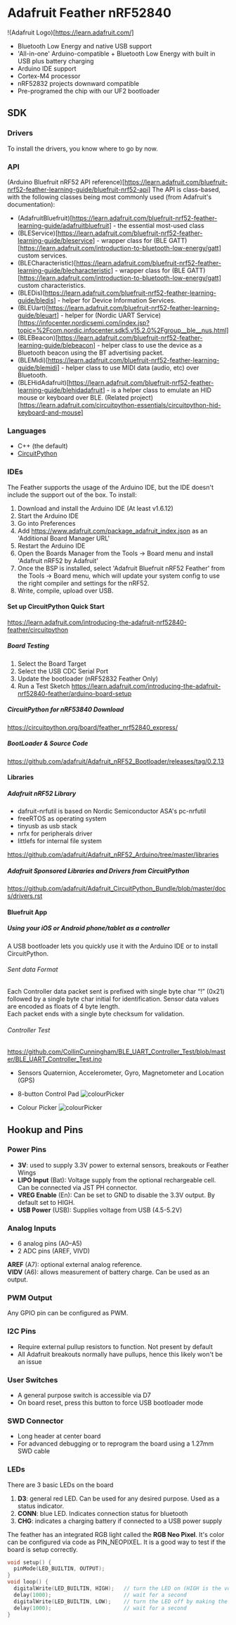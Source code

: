 # Adafruit Feather nRF52840
!(Adafruit Logo)[https://learn.adafruit.com/]

- Bluetooth Low Energy and native USB support
- 'All-in-one' Arduino-compatible + Bluetooth Low Energy with built in USB plus battery charging
- Arduino IDE support
- Cortex-M4 processor
- nRF52832 projects downward compatible
- Pre-programed the chip with our UF2 bootloader

## SDK
### Drivers
To install the drivers, you know where to go by now. 

### API
(Arduino Bluefruit nRF52 API reference)[https://learn.adafruit.com/bluefruit-nrf52-feather-learning-guide/bluefruit-nrf52-api]
The API is class-based, with the following classes being most commonly used (from Adafruit's documentation):
* (AdafruitBluefruit)[https://learn.adafruit.com/bluefruit-nrf52-feather-learning-guide/adafruitbluefruit] - the essential most-used class
* (BLEService)[https://learn.adafruit.com/bluefruit-nrf52-feather-learning-guide/bleservice] - wrapper class for (BLE GATT)[https://learn.adafruit.com/introduction-to-bluetooth-low-energy/gatt] custom services.
* (BLECharacteristic)[https://learn.adafruit.com/bluefruit-nrf52-feather-learning-guide/blecharacteristic] - wrapper class for (BLE GATT)[https://learn.adafruit.com/introduction-to-bluetooth-low-energy/gatt] custom characteristics.
* (BLEDis)[https://learn.adafruit.com/bluefruit-nrf52-feather-learning-guide/bledis] - helper for Device Information Services.
* (BLEUart)[https://learn.adafruit.com/bluefruit-nrf52-feather-learning-guide/bleuart] - helper for (Nordic UART Service)[https://infocenter.nordicsemi.com/index.jsp?topic=%2Fcom.nordic.infocenter.sdk5.v15.2.0%2Fgroup__ble__nus.html]
* (BLEBeacon)[https://learn.adafruit.com/bluefruit-nrf52-feather-learning-guide/blebeacon] - helper class to use the device as a Bluetooth beacon using the BT advertising packet.
* (BLEMidi)[https://learn.adafruit.com/bluefruit-nrf52-feather-learning-guide/blemidi] - helper class to use MIDI data (audio, etc) over Bluetooth.
* (BLEHidAdafruit)[https://learn.adafruit.com/bluefruit-nrf52-feather-learning-guide/blehidadafruit] - is a helper class to emulate an HID mouse or keyboard over BLE. (Related project)[https://learn.adafruit.com/circuitpython-essentials/circuitpython-hid-keyboard-and-mouse]

### Languages
* C++ (the default)
* [CircuitPython](https://circuitpython.org/) 

### IDEs
The Feather supports the usage of the Arduino IDE, but the IDE doesn't include the support out of the box. To install:
1. Download and install the Arduino IDE (At least v1.6.12)
2. Start the Arduino IDE
3. Go into Preferences
4. Add https://www.adafruit.com/package_adafruit_index.json as an 'Additional Board Manager URL'
5. Restart the Arduino IDE
6. Open the Boards Manager from the Tools -> Board menu and install 'Adafruit nRF52 by Adafruit'
7. Once the BSP is installed, select 'Adafruit Bluefruit nRF52 Feather' from the Tools -> Board menu, which will update your system config to use the right compiler and settings for the nRF52.
8. Write, compile, upload over USB.



#### Set up CircuitPython Quick Start
https://learn.adafruit.com/introducing-the-adafruit-nrf52840-feather/circuitpython

##### Board Testing

1. Select the Board Target
2. Select the USB CDC Serial Port
3. Update the bootloader (nRF52832 Feather Only)
4. Run a Test Sketch
https://learn.adafruit.com/introducing-the-adafruit-nrf52840-feather/arduino-board-setup

##### CircuitPython for nRF53840 Download
https://circuitpython.org/board/feather_nrf52840_express/

##### BootLoader & Source Code
https://github.com/adafruit/Adafruit_nRF52_Bootloader/releases/tag/0.2.13

#### Libraries

##### Adafruit nRF52 Library

- dafruit-nrfutil is based on Nordic Semiconductor ASA's pc-nrfutil
- freeRTOS as operating system
- tinyusb as usb stack
- nrfx for peripherals driver
- littlefs for internal file system

https://github.com/adafruit/Adafruit_nRF52_Arduino/tree/master/libraries

##### Adafruit Sponsored Libraries and Drivers from CircuitPython 

https://github.com/adafruit/Adafruit_CircuitPython_Bundle/blob/master/docs/drivers.rst

#### Bluefruit App

##### Using your iOS or Android phone/tablet as a controller

A USB bootloader lets you quickly use it with the Arduino IDE or to install CircuitPython.

###### Sent data Format
Each Controller data packet sent is prefixed with single byte char “!” (0x21) followed by a single byte char initial for identification.
Sensor data values are encoded as floats of 4 byte length.  
Each packet ends with a single byte checksum for validation.

###### Controller Test
https://github.com/CollinCunningham/BLE_UART_Controller_Test/blob/master/BLE_UART_Controller_Test.ino


- Sensors
Quaternion, Accelerometer, Gyro, Magnetometer and Location (GPS)

- 8-button Control Pad
![colourPicker](projects_IMG_2694.jpg)

- Colour Picker
![colourPicker](projects_ColorPicker.jpg)

## Hookup and Pins

### Power Pins

- __3V__: used to supply 3.3V power to external sensors, breakouts or Feather Wings
- __LIPO Input__ (Bat):  Voltage supply from the optional rechargeable cell. Can be connected via JST PH connector.
- __VREG Enable__ (En): Can be set to GND to disable the 3.3V output. By default set to HIGH.
- __USB Power__ (USB): Supplies voltage from USB (4.5-5.2V)

### Analog Inputs

- 6 analog pins (A0–A5)
- 2 ADC pins (AREF, VIVD)

__AREF__ (A7): optional external analog reference. <br>
__VIDV__ (A6): allows measurement of battery charge. Can be used as an output. 

### PWM Output

Any GPIO pin can be configured as PWM.

### I2C Pins

- Require external pullup resistors to function. Not present by default
- All Adafruit breakouts normally have pullups, hence this likely won't be an issue

### User Switches

- A general purpose switch is accessible via D7
- On board reset, press this button to force USB bootloader mode

### SWD Connector

- Long header at center board
- For advanced debugging or to reprogram the board using a 1.27mm SWD cable

### LEDs 

There are 3 basic LEDs on the board

1. __D3__: general red LED. Can be used for any desired purpose. Used as a status indicator.
2. __CONN__: blue LED. Indicates connection status for bluetooth
3. __CHG__: indicates a charging battery if connected to a USB power supply

The feather has an integrated RGB light called the __RGB Neo Pixel__. It's color can be configured via code as PIN_NEOPIXEL. It is a good way to test if the board is setup correctly.

```c++
void setup() {
  pinMode(LED_BUILTIN, OUTPUT);
}
void loop() {
  digitalWrite(LED_BUILTIN, HIGH);   // turn the LED on (HIGH is the voltage level)
  delay(1000);                       // wait for a second
  digitalWrite(LED_BUILTIN, LOW);    // turn the LED off by making the voltage LOW
  delay(1000);                       // wait for a second
}
```

